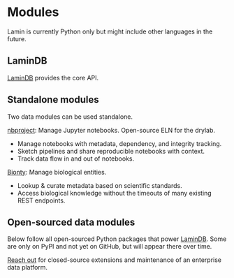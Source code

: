 # Modules

Lamin is currently Python only but might include other languages in the future.

## LaminDB

[LaminDB](https://lamin.ai/docs/db) provides the core API.

## Standalone modules

Two data modules can be used standalone.

[nbproject](https://lamin.ai/docs/nbproject): Manage Jupyter notebooks. Open-source ELN for the drylab.

- Manage notebooks with metadata, dependency, and integrity tracking.
- Sketch pipelines and share reproducible notebooks with context.
- Track data flow in and out of notebooks.

[Bionty](https://lamin.ai/docs/bionty): Manage biological entities.

- Lookup & curate metadata based on scientific standards.
- Access biological knowledge without the timeouts of many existing REST endpoints.

## Open-sourced data modules

Below follow all open-sourced Python packages that power [LaminDB](https://lamin.ai/docs/db).
Some are only on PyPI and not yet on GitHub, but will appear there over time.

[Reach out](https://lamin.ai/contact) for closed-source extensions and maintenance of an enterprise data platform.
